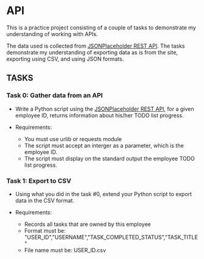 # API

This is a practice project consisting of a couple of tasks to demonstrate my understanding of working with APIs.

The data used is collected from [JSONPlaceholder REST API](https://jsonplaceholder.typicode.com/). 
The tasks demonstrate my understanding of exporting data as is from the site, exporting using CSV, and using JSON formats.

## TASKS
### Task 0: Gather data from an API
  * Write a Python script using the [JSONPlaceholder REST API](https://jsonplaceholder.typicode.com/), for a given employee ID, returns information about his/her TODO list progress.

  * Requirements:
      * You must use urlib or requests module
      * The script must accept an interger as a parameter, which is the employee ID.
      * The script must display on the standard output the employee TODO list progress.

### Task 1: Export to CSV
  * Using what you did in the task #0, extend your Python script to export data in the CSV format.

  * Requirements:
    * Records all tasks that are owned by this employee
    * Format must be: "USER_ID","USERNAME","TASK_COMPLETED_STATUS","TASK_TITLE"
    * File name must be: USER_ID.csv
